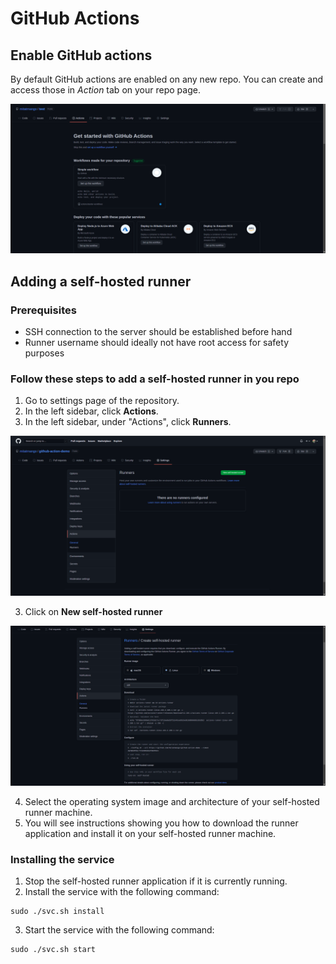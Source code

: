# GitHub Actions

## Enable GitHub actions

By default GitHub actions are enabled on any new repo. You can create and access those in *Action* tab on your repo page.

![Actions Page](img/action.png "Actions Page")

## Adding a self-hosted runner

### Prerequisites 
* SSH connection to the server should be established before hand
* Runner username should ideally not have root access for safety purposes


### Follow these steps to add a self-hosted runner in you repo

1. Go to settings page of the repository.
2. In the left sidebar, click **Actions**.
3. In the left sidebar, under "Actions", click **Runners**.

![Runner setting page](img/runner1.png "Runner setting page")

3. Click on **New self-hosted runner**

![Add new runner page](img/runner2.png "Add new runner page")

4. Select the operating system image and architecture of your self-hosted runner machine.
5. You will see instructions showing you how to download the runner application and install it on your self-hosted runner machine.

### Installing the service

1. Stop the self-hosted runner application if it is currently running.
2. Install the service with the following command: 
```
sudo ./svc.sh install
```
3. Start the service with the following command:
```
sudo ./svc.sh start
```